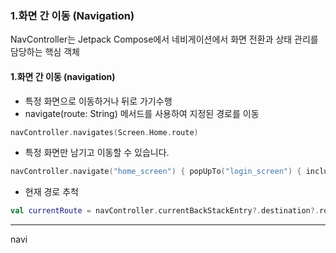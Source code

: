 
### 1.화면 간 이동 (Navigation)

NavController는 Jetpack Compose에서 네비게이션에서 화면 전환과 상태 관리를 담당하는 핵심 객체

#### 1.화면 간 이동 (navigation)

- 특정 화면으로 이동하거나 뒤로 가기수행
- navigate(route: String) 메서드를 사용하여 지정된 경로를 이동

```kotlin
navController.navigates(Screen.Home.route)
```


- 특정 화면만 남기고 이동할 수 있습니다.
  
```kotlin
navController.navigate("home_screen") { popUpTo("login_screen") { inclusive = true } // login_screen 제거 }`
```

- 현재 경로 추척

```kotlin
val currentRoute = navController.currentBackStackEntry?.destination?.route

```


---


navi